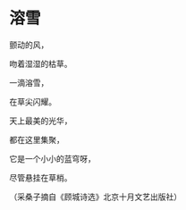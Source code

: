 # 溶雪

颤动的风， 

吻着湿湿的枯草。 

一滴溶雪， 

在草尖闪耀。 

天上最美的光华， 

都在这里集聚， 

它是一个小小的蓝穹呀， 

尽管悬挂在草梢。 

（采桑子摘自《顾城诗选》北京十月文艺出版社）